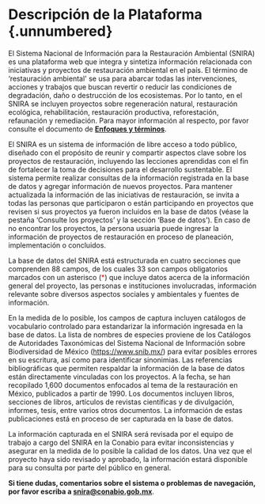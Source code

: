 # Descripción de la Plataforma  {.unnumbered}

El Sistema Nacional de Información para la Restauración Ambiental (SNIRA) es una plataforma web que integra y sintetiza información relacionada con iniciativas y proyectos de restauración ambiental en el país. El término de ‘restauración ambiental' se usa para abarcar todas las intervenciones, acciones y trabajos que buscan revertir o reducir las condiciones de degradación, daño o destrucción de los ecosistemas. Por lo tanto, en el SNIRA se incluyen proyectos sobre regeneración natural, restauración ecológica, rehabilitación, restauración productiva, reforestación, refaunación y remediación. Para mayor información al respecto, por favor consulte el documento de [**Enfoques y términos**](https://drive.google.com/file/d/1jmIbkg1UEZI-FfwHULiqkg-rUJExKsIc/view).

El SNIRA es un sistema de información de libre acceso a todo público, diseñado con el propósito de reunir y compartir aspectos clave sobre los proyectos de restauración, incluyendo las lecciones aprendidas con el fin de fortalecer la toma de decisiones para el desarrollo sustentable. El sistema permite realizar consultas de la información registrada en la base de datos y agregar información de nuevos proyectos. Para mantener actualizada la información de las iniciativas de restauración, se invita a todas las personas que participaron o están participando en proyectos que revisen si sus proyectos ya fueron incluidos en la base de datos (véase la pestaña ‘Consulte los proyectos’ y la sección ‘Base de datos’). En caso de no encontrar los proyectos, la persona usuaria puede ingresar la información de proyectos de restauración en proceso de planeación, implementación o concluidos.

La base de datos del SNIRA está estructurada en cuatro secciones que comprenden 88 campos, de los cuales 33 son campos obligatorios marcados con un asterisco (<span style="color:red">\*</span>) que incluye datos acerca de la información general del proyecto, las personas e instituciones involucradas, información relevante sobre diversos aspectos sociales y ambientales y fuentes de información. 

En la medida de lo posible, los campos de captura incluyen catálogos de vocabulario controlado para estandarizar la información ingresada en la base de datos. La lista de nombres de especies proviene de los Catálogos de Autoridades Taxonómicas del Sistema Nacional de Información sobre Biodiversidad de México (<https://www.snib.mx/>) para evitar posibles errores en su escritura, así como para identificar sinonimias. Las referencias bibliográficas que permiten respaldar la información de la base de datos están directamente vinculadas con los proyectos. A la fecha, se han recopilado 1,600 documentos enfocados al tema de la restauración en México, publicados a partir de 1990. Los documentos incluyen libros, secciones de libros, artículos de revistas científicas y de divulgación, informes, tesis, entre varios otros documentos. La información de estas publicaciones está en proceso de ser capturada en la base de datos. 

La información capturada en el SNIRA será revisada por el equipo de trabajo a cargo del SNIRA en la Conabio para evitar inconsistencias y asegurar en la medida de lo posible la calidad de los datos. Una vez que el proyecto haya sido revisado y aprobado, la información estará disponible para su consulta por parte del público en general.


**Si tiene dudas, comentarios sobre el sistema o problemas de navegación, por favor escriba a snira@conabio.gob.mx**.
